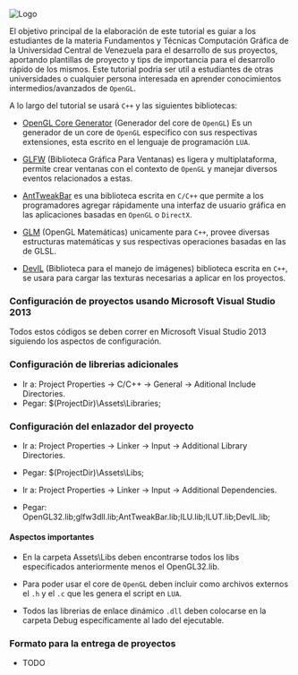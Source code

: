 ![Logo](http://190.169.70.132/wp-content/uploads/2014/06/logo1.jpg)

El objetivo principal de la elaboración de este tutorial es guiar a los estudiantes de la materia Fundamentos y Técnicas Computación Gráfica de la Universidad Central de Venezuela para el desarrollo de sus proyectos, aportando plantillas de proyecto y tips de importancia para el desarrollo rápido de los mismos. Este tutorial podria ser util a estudiantes de otras universidades o cualquier persona interesada en aprender conocimientos intermedios/avanzados de `OpenGL`.

A lo largo del tutorial se usará `C++` y las siguientes bibliotecas: 
* [OpenGL Core Generator](https://bitbucket.org/alfonse/glloadgen/wiki/Home) (Generador del core de `OpenGL`) Es un generador de un core de `OpenGL` especifico con sus respectivas extensiones, esta escrito en el lenguaje de programación `LUA`.

* [GLFW](http://www.glfw.org/) (Biblioteca Gráfica Para Ventanas) es ligera y multiplataforma, permite crear ventanas con el contexto de `OpenGL` y manejar diversos eventos relacionados a estas.

* [AntTweakBar](http://anttweakbar.sourceforge.net/doc/) es una biblioteca escrita en `C/C++` que permite a los programadores agregar rápidamente una interfaz de usuario gráfica en las aplicaciones basadas en `OpenGL` o `DirectX`.

* [GLM](http://glm.g-truc.net/0.9.6/index.html) (OpenGL Matemáticas) unicamente para  `C++`, provee diversas estructuras matemáticas y sus respectivas operaciones basadas en las de GLSL.

* [DevIL](http://openil.sourceforge.net/) (Biblioteca para el manejo de imágenes) biblioteca escrita en `C++`, se usara para cargar las texturas necesarias a aplicar en los proyectos.

### Configuración de proyectos usando Microsoft Visual Studio 2013

Todos estos códigos se deben correr en Microsoft Visual Studio 2013 siguiendo los aspectos de configuración.

### Configuración de librerias adicionales

+ Ir a: Project Properties -> C/C++ -> General -> Aditional Include Directories.
+ Pegar: $(ProjectDir)\Assets\Libraries;

### Configuración del enlazador del proyecto

+ Ir a: Project Properties -> Linker -> Input -> Additional Library Directories.
+ Pegar: $(ProjectDir)\Assets\Libs;

+ Ir a: Project Properties -> Linker -> Input -> Additional Dependencies.
+ Pegar: OpenGL32.lib;glfw3dll.lib;AntTweakBar.lib;ILU.lib;ILUT.lib;DevIL.lib;

#### Aspectos importantes
+ En la carpeta Assets\Libs deben encontrarse todos los libs especificados anteriormente menos el OpenGL32.lib.

+ Para poder usar el core de `OpenGL` deben incluir como archivos externos el `.h` y el `.c` que les genera el script en `LUA`.

+ Todos las librerias de enlace dinámico `.dll` deben colocarse en la carpeta Debug específicamente al lado del ejecutable.

### Formato para la entrega de proyectos

* TODO